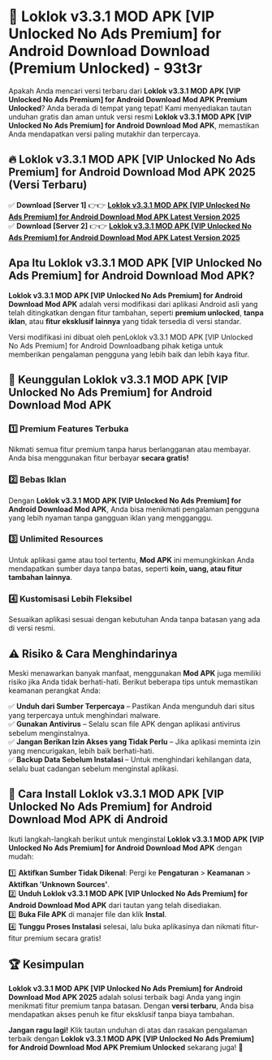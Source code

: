 # 🎯 Loklok v3.3.1 MOD APK [VIP Unlocked No Ads Premium] for Android Download  Download (Premium Unlocked) -  93t3r

Apakah Anda mencari versi terbaru dari **Loklok v3.3.1 MOD APK [VIP Unlocked No Ads Premium] for Android Download Mod APK Premium Unlocked**? Anda berada di tempat yang tepat! Kami menyediakan tautan unduhan gratis dan aman untuk versi resmi **Loklok v3.3.1 MOD APK [VIP Unlocked No Ads Premium] for Android Download Mod APK**, memastikan Anda mendapatkan versi paling mutakhir dan terpercaya.

## 🔥 Loklok v3.3.1 MOD APK [VIP Unlocked No Ads Premium] for Android Download Mod APK 2025 (Versi Terbaru)

✅ **Download [Server 1]** 👉👉 [**Loklok v3.3.1 MOD APK [VIP Unlocked No Ads Premium] for Android Download Mod APK Latest Version 2025**](https://momento.my/?title=Loklok_v3.3.1_MOD_APK_[VIP_Unlocked_No_Ads_Premium]_for_Android_Download)  
✅ **Download [Server 2]** 👉👉 [**Loklok v3.3.1 MOD APK [VIP Unlocked No Ads Premium] for Android Download Mod APK Latest Version 2025**](https://momento.my/?title=Loklok_v3.3.1_MOD_APK_[VIP_Unlocked_No_Ads_Premium]_for_Android_Download)  

## Apa Itu Loklok v3.3.1 MOD APK [VIP Unlocked No Ads Premium] for Android Download Mod APK?

**Loklok v3.3.1 MOD APK [VIP Unlocked No Ads Premium] for Android Download Mod APK** adalah versi modifikasi dari aplikasi Android asli yang telah ditingkatkan dengan fitur tambahan, seperti **premium unlocked**, **tanpa iklan**, atau **fitur eksklusif lainnya** yang tidak tersedia di versi standar.

Versi modifikasi ini dibuat oleh penLoklok v3.3.1 MOD APK [VIP Unlocked No Ads Premium] for Android Downloadbang pihak ketiga untuk memberikan pengalaman pengguna yang lebih baik dan lebih kaya fitur.

## 🎯 Keunggulan Loklok v3.3.1 MOD APK [VIP Unlocked No Ads Premium] for Android Download Mod APK

### 1️⃣ Premium Features Terbuka
Nikmati semua fitur premium tanpa harus berlangganan atau membayar. Anda bisa menggunakan fitur berbayar **secara gratis!**

### 2️⃣ Bebas Iklan
Dengan **Loklok v3.3.1 MOD APK [VIP Unlocked No Ads Premium] for Android Download Mod APK**, Anda bisa menikmati pengalaman pengguna yang lebih nyaman tanpa gangguan iklan yang mengganggu.

### 3️⃣ Unlimited Resources
Untuk aplikasi game atau tool tertentu, **Mod APK** ini memungkinkan Anda mendapatkan sumber daya tanpa batas, seperti **koin, uang, atau fitur tambahan lainnya**.

### 4️⃣ Kustomisasi Lebih Fleksibel
Sesuaikan aplikasi sesuai dengan kebutuhan Anda tanpa batasan yang ada di versi resmi.

## ⚠️ Risiko & Cara Menghindarinya

Meski menawarkan banyak manfaat, menggunakan **Mod APK** juga memiliki risiko jika Anda tidak berhati-hati. Berikut beberapa tips untuk memastikan keamanan perangkat Anda:

✅ **Unduh dari Sumber Terpercaya** – Pastikan Anda mengunduh dari situs yang terpercaya untuk menghindari malware.  
✅ **Gunakan Antivirus** – Selalu scan file APK dengan aplikasi antivirus sebelum menginstalnya.  
✅ **Jangan Berikan Izin Akses yang Tidak Perlu** – Jika aplikasi meminta izin yang mencurigakan, lebih baik berhati-hati.  
✅ **Backup Data Sebelum Instalasi** – Untuk menghindari kehilangan data, selalu buat cadangan sebelum menginstal aplikasi.

## 📌 Cara Install Loklok v3.3.1 MOD APK [VIP Unlocked No Ads Premium] for Android Download Mod APK di Android

Ikuti langkah-langkah berikut untuk menginstal **Loklok v3.3.1 MOD APK [VIP Unlocked No Ads Premium] for Android Download Mod APK** dengan mudah:

1️⃣ **Aktifkan Sumber Tidak Dikenal**: Pergi ke **Pengaturan** > **Keamanan** > **Aktifkan 'Unknown Sources'**.  
2️⃣ **Unduh Loklok v3.3.1 MOD APK [VIP Unlocked No Ads Premium] for Android Download Mod APK** dari tautan yang telah disediakan.  
3️⃣ **Buka File APK** di manajer file dan klik **Instal**.  
4️⃣ **Tunggu Proses Instalasi** selesai, lalu buka aplikasinya dan nikmati fitur-fitur premium secara gratis!

## 🏆 Kesimpulan

**Loklok v3.3.1 MOD APK [VIP Unlocked No Ads Premium] for Android Download Mod APK 2025** adalah solusi terbaik bagi Anda yang ingin menikmati fitur premium tanpa batasan. Dengan **versi terbaru**, Anda bisa mendapatkan akses penuh ke fitur eksklusif tanpa biaya tambahan.

**Jangan ragu lagi!** Klik tautan unduhan di atas dan rasakan pengalaman terbaik dengan **Loklok v3.3.1 MOD APK [VIP Unlocked No Ads Premium] for Android Download Mod APK Premium Unlocked** sekarang juga! 🚀
